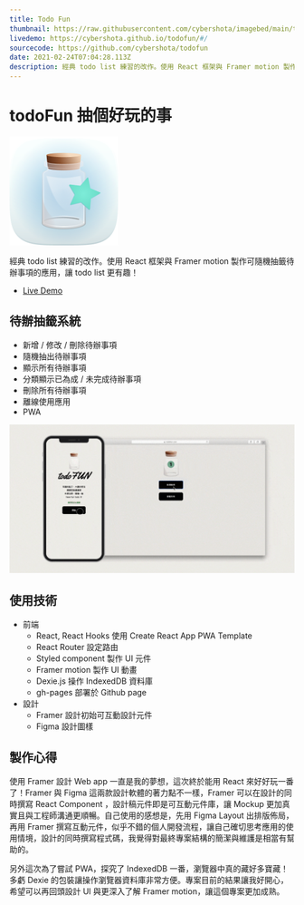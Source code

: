 ```yaml
---
title: Todo Fun
thumbnail: https://raw.githubusercontent.com/cybershota/imagebed/main/todofun_mobile.gif
livedemo: https://cybershota.github.io/todofun/#/
sourcecode: https://github.com/cybershota/todofun
date: 2021-02-24T07:04:28.113Z
description: 經典 todo list 練習的改作。使用 React 框架與 Framer motion 製作可隨機抽籤待辦事項的應用，讓 todo list 更有趣！
---
```

# todoFun 抽個好玩的事

![](https://github.com/cybershota/imagebed/blob/main/todoFUN-192.png)

經典 todo list 練習的改作。使用 React 框架與 Framer motion 製作可隨機抽籤待辦事項的應用，讓 todo list 更有趣！

- [Live Demo](https://cybershota.github.io/todofun/#/)

## 待辦抽籤系統

- 新增 / 修改 / 刪除待辦事項
- 隨機抽出待辦事項
- 顯示所有待辦事項
- 分類顯示已為成 / 未完成待辦事項
- 刪除所有待辦事項
- 離線使用應用
- PWA

![](https://github.com/cybershota/imagebed/blob/main/todofun_mobile.gif)

## 使用技術

- 前端
  - React, React Hooks 使用 Create React App PWA Template
  - React Router 設定路由
  - Styled component 製作 UI 元件
  - Framer motion 製作 UI 動畫
  - Dexie.js 操作 IndexedDB 資料庫
  - gh-pages 部署於 Github page
- 設計
  - Framer 設計初始可互動設計元件
  - Figma 設計圖樣

## 製作心得

使用 Framer 設計 Web app 一直是我的夢想，這次終於能用 React 來好好玩一番了！Framer 與 Figma 這兩款設計軟體的著力點不一樣，Framer 可以在設計的同時撰寫 React Component ，設計稿元件即是可互動元件庫，讓 Mockup 更加真實且與工程師溝通更順暢。自己使用的感想是，先用 Figma Layout 出排版佈局，再用 Framer 撰寫互動元件，似乎不錯的個人開發流程，讓自己確切思考應用的使用情境，設計的同時撰寫程式碼，我覺得對最終專案結構的簡潔與維護是相當有幫助的。

另外這次為了嘗試 PWA，探究了 IndexedDB 一番，瀏覽器中真的藏好多寶藏！多虧 Dexie 的包裝讓操作瀏覽器資料庫非常方便。專案目前的結果讓我好開心，希望可以再回頭設計 UI 與更深入了解 Framer motion，讓這個專案更加成熟。
